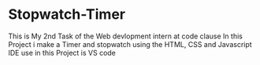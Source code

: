 # Stopwatch-Timer
This is My 2nd Task of the Web devlopment intern at code clause
In this Project i make a Timer and stopwatch using the HTML, CSS and Javascript
IDE use in this Project is VS code
